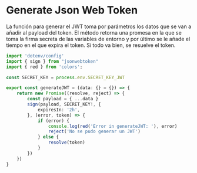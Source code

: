 # Generate Json Web Token

La función para generar el JWT toma por parámetros los datos que se van a añadir al payload del token. El método retorna una promesa en la que se toma la firma secreta de las variables de entorno y por último se le añade el tiempo en el que expira el token. Si todo va bien, se resuelve el token.

```ts
import 'dotenv/config'
import { sign } from "jsonwebtoken"
import { red } from 'colors';

const SECRET_KEY = process.env.SECRET_KEY_JWT

export const generateJWT = (data: {} = {}) => {
    return new Promise((resolve, reject) => {
        const payload = { ...data }
        sign(payload, SECRET_KEY!, {
            expiresIn: '2h',
        }, (error, token) => {
            if (error) {
                console.log(red('Error in generateJWT: '), error)
                reject('No se pudo generar un JWT')
            } else {
                resolve(token)
            }
        })
    })
}
```
